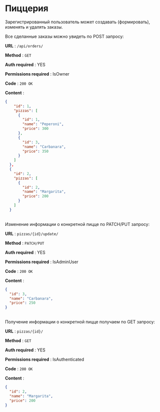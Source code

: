 # Пиццерия

Зарегистрированный пользователь может создавать (формировать), изменять и удалять заказы.

Все сделанные заказы можно увидеть по POST запросу:

**URL** : `/api/orders/`

**Method** : `GET`

**Auth required** : YES

**Permissions required** : IsOwner

**Code** : `200 OK`

**Content** :
```json
{
    "id": 1,
    "pizzas": [
      {
        "id": 1,
        "name": "Peperoni",
        "price": 300
      },
      {
        "id": 3,
        "name": "Carbanara",
        "price": 350
      }
    ]
  },
  {
    "id": 2,
    "pizzas": [
      {
        "id": 2,
        "name": "Margarita",
        "price": 200
      }
    ]
  }
```
<br>
Изменение информации о конкретной пицце по PATCH/PUT запросу:

**URL** : `pizzas/{id}/update/`

**Method** : `PATCH/PUT`

**Auth required** : YES

**Permissions required** : IsAdminUser

**Code** : `200 OK`

**Content** :
```json
{
  "id": 3,
  "name": "Carbanara",
  "price": 250
}
```
<br>
Получение информации о конкретной пицце получаем по GET запросу:

**URL** : `pizzas/{id}/`

**Method** : `GET`

**Auth required** : YES

**Permissions required** : IsAuthenticated

**Code** : `200 OK`

**Content** :
```json
{
  "id": 2,
  "name": "Margarita",
  "price": 200
}
```